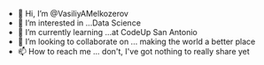 - 👋 Hi, I’m @VasiliyAMelkozerov
- 👀 I’m interested in ...Data Science
- 🌱 I’m currently learning ...at CodeUp San Antonio
- 💞️ I’m looking to collaborate on ... making the world a better place
- 📫 How to reach me ... don't, I've got nothing to really share yet

<!---
VasiliyAMelkozerov/VasiliyAMelkozerov is a ✨ special ✨ repository because its `README.md` (this file) appears on your GitHub profile.
You can click the Preview link to take a look at your changes.
--->

